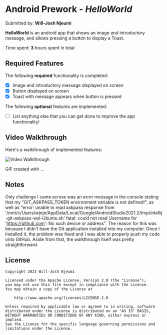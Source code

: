 # Android Prework - *HelloWorld*

Submitted by: **Will-Josh Njeumi**

**HelloWorld** is an android app that shows an image and introductory message, and allows pressing a button to display a Toast. 

Time spent: **3** hours spent in total

## Required Features

The following **required** functionality is completed:

* [x] Image and introductory message displayed on screen
* [x] Button displayed on screen
* [x] Toast with message appears when button is pressed 

The following **optional** features are implemented:

* [ ] List anything else that you can get done to improve the app functionality!

## Video Walkthrough

Here's a walkthrough of implemented features:

<img src='http://i.imgur.com/link/to/your/gif/file.gif' title='Video Walkthrough' width='' alt='Video Walkthrough' />

<!-- Replace this with whatever GIF tool you used! -->
GIF created with ...  
<!-- Recommended tools:
[Kap](https://getkap.co/) for macOS
[ScreenToGif](https://www.screentogif.com/) for Windows
[peek](https://github.com/phw/peek) for Linux. -->

## Notes

Only challenge I came across was an error message in the console stating that my "GIT_ASKPASS_TOKEN environment variable is not defined!", as well as "error: unable to read askpass response from '/mnt/c/Users/wjnje/AppData/Local/Google/AndroidStudio2021.2/tmp/intellij-git-askpass-wsl-Ubuntu.sh'
fatal: could not read Username for 'https://github.com': No such device or address". The reason for this was because I didn't have the Git application installed into my computer. Once I installed it, the problem was fixed and I was able to properly push my code onto GitHub. Aside from that, the walkthrough itself was pretty straightforward.

## License

    Copyright 2023 Will-Josh Njeumi

    Licensed under the Apache License, Version 2.0 (the "License");
    you may not use this file except in compliance with the License.
    You may obtain a copy of the License at

        http://www.apache.org/licenses/LICENSE-2.0

    Unless required by applicable law or agreed to in writing, software
    distributed under the License is distributed on an "AS IS" BASIS,
    WITHOUT WARRANTIES OR CONDITIONS OF ANY KIND, either express or implied.
    See the License for the specific language governing permissions and
    limitations under the License.
